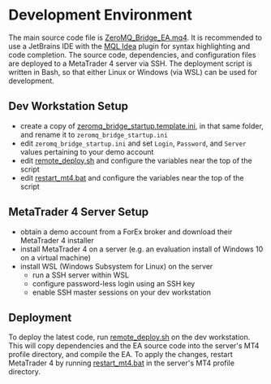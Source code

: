 # Development Environment
The main source code file is [ZeroMQ_Bridge_EA.mq4](../metatrader4/MQL4/Experts/ZeroMQ_Bridge_EA.mq4).
It is recommended to use a JetBrains IDE with the [MQL Idea](https://plugins.jetbrains.com/plugin/9291-mql-idea) plugin for syntax highlighting and code completion.
The source code, dependencies, and configuration files are deployed to a MetaTrader 4 server via SSH.
The deployment script is written in Bash, so that either Linux or Windows (via WSL) can be used for development. 

## Dev Workstation Setup
 - create a copy of [zeromq_bridge_startup.template.ini](metatrader4/config/zeromq_bridge_startup.template.ini), in that same folder, and rename it to `zeromq_bridge_startup.ini`
 - edit `zeromq_bridge_startup.ini` and set `Login`, `Password`, and `Server` values pertaining to your demo account
 - edit [remote_deploy.sh](remote_deploy.sh) and configure the variables near the top of the script
 - edit [restart_mt4.bat](metatrader4/restart_mt4.bat) and configure the variables near the top of the script

## MetaTrader 4 Server Setup
 - obtain a demo account from a ForEx broker and download their MetaTrader 4 installer
 - install MetaTrader 4 on a server (e.g. an evaluation install of Windows 10 on a virtual machine)
 - install WSL (Windows Subsystem for Linux) on the server
   - run a SSH server within WSL
   - configure password-less login using an SSH key
   - enable SSH master sessions on your dev workstation 

## Deployment
To deploy the latest code, run [remote_deploy.sh](remote_deploy.sh) on the dev workstation.
This will copy dependencies and the EA source code into the server's MT4 profile directory, and compile the EA.
To apply the changes, restart MetaTrader 4 by running [restart_mt4.bat](metatrader4/restart_mt4.bat) in the server's MT4 profile directory.
